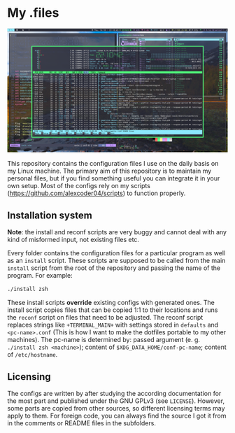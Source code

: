
# My .files

![my desktop](./screenshots/i3-i3blocks-screenshot.png)

This repository contains the configuration files I use on the daily basis on my
Linux machine. The primary aim of this repository is to maintain my personal
files, but if you find something useful you can integrate it in your own setup.
Most of the configs rely on my scripts (https://github.com/alexcoder04/scripts)
to function properly.

## Installation system

**Note**: the install and reconf scripts are very buggy and cannot deal with any
kind of misformed input, not existing files etc.

Every folder contains the configuration files for a particular program as well
as an `install` script. These scripts are supposed to be called from the main
`install` script from the root of the repository and passing the name of the
program. For example:

```sh
./install zsh
```

These install scripts **override** existing configs with generated ones. The
install script copies files that can be copied 1:1 to their locations and runs
the `reconf` script on files that need to be adjusted. The reconf script
replaces strings like `+TERMINAL_MAIN+` with settings stored in `defaults` and
`<pc-name>.conf` (This is how I want to make the dotfiles portable to my other
machines). The pc-name is determined by: passed argument (e. g.
`./install zsh <machine>`); content of `$XDG_DATA_HOME/conf-pc-name`; content of
`/etc/hostname`.

## Licensing

The configs are written by after studying the according documentation for the
most part and published under the GNU GPLv3 (see `LICENSE`). However, some parts
are copied from other sources, so different licensing terms may apply to them.
For foreign code, you can always find the source I got it from in the comments
or README files in the subfolders.
